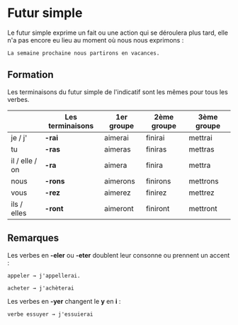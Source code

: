# Futur simple

Le futur simple exprime un fait ou une action qui se déroulera plus tard, elle n'a pas encore eu lieu au moment où nous nous exprimons :

```text
La semaine prochaine nous partirons en vacances.
```

## Formation

Les terminaisons du futur simple de l'indicatif sont les mêmes pour tous les verbes.

&nbsp; | Les terminaisons | 1er groupe | 2ème groupe | 3ème groupe
-|-|-|-|-
je / j' | **-rai** | aimerai | finirai | mettrai
tu | **-ras** | aimeras | finiras | mettras
il / elle / on | **-ra** | aimera | finira | mettra
nous | **-rons** | aimerons | finirons | mettrons
vous | **-rez** | aimerez | finirez | mettrez
ils / elles | **-ront** | aimeront | finiront | mettront

## Remarques

Les verbes en **-eler** ou **-eter** doublent leur consonne ou prennent un accent :

```text
appeler → j'appellerai.

acheter → j'achèterai
```

Les verbes en **-yer** changent le **y** en **i** :

```text
verbe essuyer → j'essuierai
```
